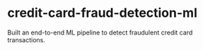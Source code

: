 # credit-card-fraud-detection-ml
Built an end-to-end ML pipeline to detect fraudulent credit card transactions.
